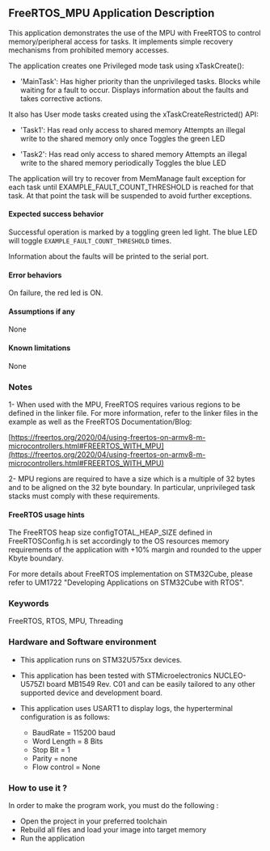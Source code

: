 
## <b>FreeRTOS_MPU Application Description</b>

This application demonstrates the use of the MPU with FreeRTOS to control memory/peripheral access for tasks.
It implements simple recovery mechanisms from prohibited memory accesses.

The application creates one Privileged mode task using xTaskCreate():

  - 'MainTask': Has higher priority than the unprivileged tasks.
                Blocks while waiting for a fault to occur.
                Displays information about the faults and takes corrective actions.

It also has User mode tasks created using the xTaskCreateRestricted() API:

  - 'Task1': Has read only access to shared memory
             Attempts an illegal write to the shared memory only once
             Toggles the green LED

  - 'Task2': Has read only access to shared memory
             Attempts an illegal write to the shared memory periodically
             Toggles the blue LED

The application will try to recover from MemManage fault exception for each task until EXAMPLE_FAULT_COUNT_THRESHOLD is reached for that task. At that point the task will be suspended to
avoid further exceptions.

#### <b>Expected success behavior</b>

Successful operation is marked by a toggling green led light.
The blue LED will toggle `EXAMPLE_FAULT_COUNT_THRESHOLD` times.

Information about the faults will be printed to the serial port.

#### <b>Error behaviors</b>

On failure, the red led is ON.

#### <b>Assumptions if any</b>
None

#### <b>Known limitations</b>
None

### <b>Notes</b>
1- When used with the MPU, FreeRTOS requires various regions to be defined in the linker file.
For more information, refer to the linker files in the example as well as the FreeRTOS Documentation/Blog:

[https://freertos.org/2020/04/using-freertos-on-armv8-m-microcontrollers.html#FREERTOS_WITH_MPU](https://freertos.org/2020/04/using-freertos-on-armv8-m-microcontrollers.html#FREERTOS_WITH_MPU)

2- MPU regions are required to have a size which is a multiple of 32 bytes and to be aligned on the 32 byte boundary.
In particular, unprivileged task stacks must comply with these requirements.

#### <b>FreeRTOS usage hints</b>
The FreeRTOS heap size configTOTAL_HEAP_SIZE defined in FreeRTOSConfig.h is set accordingly to the
OS resources memory requirements of the application with +10% margin and rounded to the upper Kbyte boundary.

For more details about FreeRTOS implementation on STM32Cube, please refer to UM1722 "Developing Applications
on STM32Cube with RTOS".

### <b>Keywords</b>

FreeRTOS, RTOS, MPU, Threading

### <b>Hardware and Software environment</b>

  - This application runs on STM32U575xx devices.
  - This application has been tested with STMicroelectronics NUCLEO-U575ZI board MB1549 Rev. C01
    and can be easily tailored to any other supported device and development board.

  - This application uses USART1 to display logs, the hyperterminal configuration is as follows:

      - BaudRate = 115200 baud
      - Word Length = 8 Bits
      - Stop Bit = 1
      - Parity = none
      - Flow control = None


### <b>How to use it ?</b>

In order to make the program work, you must do the following :

 - Open the project in your preferred toolchain
 - Rebuild all files and load your image into target memory
 - Run the application
